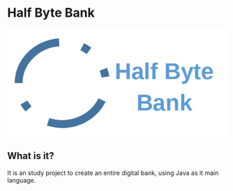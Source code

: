# Half Byte Bank

<div style="float: center;"><img title="Half Byte Bank Logo" style="float: center; " src="https://github.com/paulozava/HalfByteBank/blob/master/hbb_logo.png" align=center></div>


## What is it?
It is an study project to create an entire digital bank, using Java as it main language.
